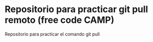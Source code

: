 # Repositorio para practicar git pull remoto (free code CAMP)
Repositorio para practicar el comando git pull 
